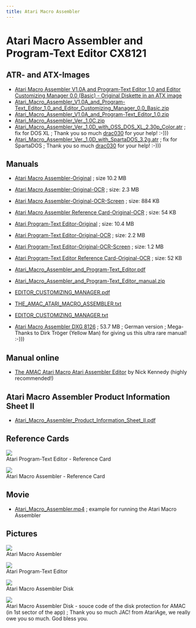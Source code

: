 ```yaml
---
title: Atari Macro Assembler
---
```

# Atari Macro Assembler and Program-Text Editor CX8121  
## ATR- and ATX-Images  
- [Atari Macro Assembler V1.0A and Program-Text Editor 1.0 and Editor Customizing Manager 0.0 (Basic) - Original Diskette in an ATX image](attachments/Atari_Macro_Assembler_and_Program_Text_Editor.atx)  
- [Atari_Macro_Assembler_V1.0A_and_Program-Text_Editor_1.0_and_Editor_Customizing_Manager_0.0_Basic.zip](attachments/Atari_Macro_Assembler_V1.0A_and_Program-Text_Editor_1.0_and_Editor_Customizing_Manager_0.0_Basic.zip)  
- [Atari_Macro_Assembler_V1.0A_and_Program-Text_Editor_1.0.zip](attachments/Atari_Macro_Assembler_V1.0A_and_Program-Text_Editor_1.0.zip)  
- [Atari_Macro_Assembler_Ver._1.0C.zip](attachments/Atari_Macro_Assembler_Ver._1.0C.zip)  
- [Atari_Macro_Assembler_Ver._1.0D_with_OSS_DOS_XL_2.30p_Color.atr](attachments/Atari_Macro_Assembler_Ver._1.0D_with_OSS_DOS_XL_2.30p_Color.atr) ; fix for DOS XL ; Thank you so much [drac030](http://drac030.krap.pl/en-fixes.php) for your help! :-)))  
- [Atari_Macro_Assembler_Ver._1.0D_with_SpartaDOS_3.2g.atr](attachments/Atari_Macro_Assembler_Ver._1.0D_with_SpartaDOS_3.2g.atr) ; fix for SpartaDOS ; Thank you so much [drac030](http://drac030.krap.pl/en-fixes.php) for your help! :-)))  
  
## Manuals  
- [Atari Macro Assembler-Original](attachments/Atari_Macro_Assembler.pdf) ; size 10.2 MB  
- [Atari Macro Assembler-Original-OCR](attachments/Atari_Macro_Assembler-OCR.pdf) ; size: 2.3 MB  
- [Atari Macro Assembler-Original-OCR-Screen](attachments/Atari_Macro_Assembler-OCR-Screen.pdf) ; size: 884 KB  
- [Atari Macro Assembler Reference Card-Original-OCR](attachments/Atari_Macro_Assembler_Reference_Card-OCR.pdf) ; size: 54 KB  
- [Atari Program-Text Editor-Original](attachments/Atari_Program-Text_Editor.pdf) ; size: 10.4 MB  
- [Atari Program-Text Editor-Original-OCR](attachments/Atari_Program-Text_Editor-OCR.pdf) ; size: 2.2 MB  
- [Atari Program-Text Editor-Original-OCR-Screen](attachments/Atari_Program-Text_Editor-OCR-Screen.pdf) ; size: 1.2 MB  
- [Atari Program-Text Editor Reference Card-Original-OCR](attachments/Atari_Program-Text_Editor_Reference_Card-OCR.pdf) ; size: 52 KB  
- [Atari_Macro_Assembler_and_Program-Text_Editor.pdf](attachments/Atari_Macro_Assembler_and_Program-Text_Editor.pdf)  
- [Atari_Macro_Assembler_and_Program-Text_Editor_manual.zip](attachments/Atari_Macro_Assembler_and_Program-Text_Editor_manual.zip)  
- [EDITOR_CUSTOMIZING_MANAGER.pdf](attachments/EDITOR_CUSTOMIZING_MANAGER.pdf)  
- [THE_AMAC_ATARI_MACRO_ASSEMBLER.txt](attachments/THE_AMAC_ATARI_MACRO_ASSEMBLER.txt)  
- [EDITOR_CUSTOMIZING_MANAGER.txt](attachments/EDITOR_CUSTOMIZING_MANAGER.txt)  
  
- [Atari Macro Assembler DXG 8126](https://data.atariwiki.org/DOC/Atari_Macro_Assembler_DXG_8126.pdf) ; 53.7 MB ; German version ; Mega-Thanks to Dirk Tröger (Yellow Man) for giving us this ultra rare manual! :-)))  
  
## Manual online  
- [The AMAC Atari Macro Atari Assembler Editor](http://www.mixinc.net/atari/amac.htm) by Nick Kennedy (highly recommended!)  
  
## Atari Macro Assembler Product Information Sheet II  
- [Atari_Macro_Assembler_Product_Information_Sheet_II.pdf](attachments/Atari_Macro_Assembler_Product_Information_Sheet_II.pdf)  
  
## Reference Cards  
![](attachments/Atari+Program-Text+Editor+Reference+Card__.jpg)  
Atari Program-Text Editor - Reference Card  
  
![](attachments/Atari+Macro+Assembler+Reference+Card__.jpg)  
Atari Macro Assembler - Reference Card  
  
## Movie  
- [Atari_Macro_Assembler.mp4](attachments/Atari_Macro_Assembler.mp4) ; example for running the Atari Macro Assembler  
  
## Pictures  
![](attachments/Atari+Macro+Assembler.jpg)  
Atari Macro Assembler  
  
![](attachments/Program-Text+Editor.jpg)  
Atari Program-Text Editor  
  
![](attachments/AMAC.jpg)  
Atari Macro Assembler Disk  
  
![](attachments/AMAC_%28original%2Cprotected%29-Protection-Code-EN.png)  
Atari Macro Assembler Disk - souce code of the disk protection for AMAC (in 1st sector of the app) ; Thank you so much JAC! from AtariAge, we really owe you so much. God bless you.  
